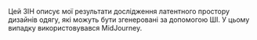 Цей ЗІН описує мої результати дослідження латентного простору дизайнів одягу, які можуть бути згенеровані за допомогою ШІ. У цьому випадку використовувався MidJourney.